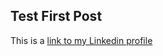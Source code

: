 ## Test First Post

This is a [link to my Linkedin profile](https://www.linkedin.com/in/yoong-keok-lee-b65bb91/)
